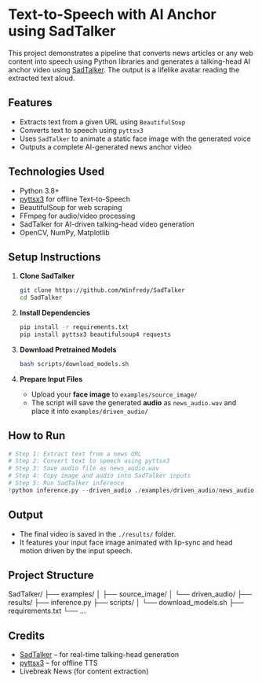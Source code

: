 # Text-to-Speech with AI Anchor using SadTalker

This project demonstrates a pipeline that converts news articles or any web content into speech using Python libraries and generates a talking-head AI anchor video using [SadTalker](https://github.com/Winfredy/SadTalker). The output is a lifelike avatar reading the extracted text aloud.

## Features

- Extracts text from a given URL using `BeautifulSoup`
- Converts text to speech using `pyttsx3`
- Uses `SadTalker` to animate a static face image with the generated voice
- Outputs a complete AI-generated news anchor video

## Technologies Used

- Python 3.8+
- [pyttsx3](https://pypi.org/project/pyttsx3/) for offline Text-to-Speech
- BeautifulSoup for web scraping
- FFmpeg for audio/video processing
- SadTalker for AI-driven talking-head video generation
- OpenCV, NumPy, Matplotlib

## Setup Instructions

1. **Clone SadTalker**

   ```bash
   git clone https://github.com/Winfredy/SadTalker
   cd SadTalker
   ```

2. **Install Dependencies**

   ```bash
   pip install -r requirements.txt
   pip install pyttsx3 beautifulsoup4 requests
   ```

3. **Download Pretrained Models**

   ```bash
   bash scripts/download_models.sh
   ```

4. **Prepare Input Files**
   - Upload your **face image** to `examples/source_image/`
   - The script will save the generated **audio** as `news_audio.wav` and place it into `examples/driven_audio/`

## How to Run

```python
# Step 1: Extract text from a news URL
# Step 2: Convert text to speech using pyttsx3
# Step 3: Save audio file as news_audio.wav
# Step 4: Copy image and audio into SadTalker inputs
# Step 5: Run SadTalker inference
!python inference.py --driven_audio ./examples/driven_audio/news_audio.wav                      --source_image ./examples/source_image/myface.png                      --result_dir ./results                      --still --preprocess full --enhancer gfpgan
```

## Output

- The final video is saved in the `./results/` folder.
- It features your input face image animated with lip-sync and head motion driven by the input speech.

## Project Structure

SadTalker/
├── examples/
│ ├── source_image/
│ └── driven_audio/
├── results/
├── inference.py
├── scripts/
│ └── download_models.sh
├── requirements.txt
└── ...

## Credits

- [SadTalker](https://github.com/Winfredy/SadTalker) – for real-time talking-head generation
- [pyttsx3](https://pypi.org/project/pyttsx3/) – for offline TTS
- Livebreak News (for content extraction)
